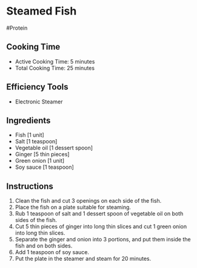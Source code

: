 # Steamed Fish

#Protein

## Cooking Time

- Active Cooking Time: 5 minutes
- Total Cooking Time: 25 minutes

## Efficiency Tools

- Electronic Steamer

## Ingredients

- Fish [1 unit]
- Salt [1 teaspoon]
- Vegetable oil [1 dessert spoon]
- Ginger [5 thin pieces]
- Green onion [1 unit]
- Soy sauce [1 teaspoon]

## Instructions

1. Clean the fish and cut 3 openings on each side of the fish.
2. Place the fish on a plate suitable for steaming.
3. Rub 1 teaspoon of salt and 1 dessert spoon of vegetable oil on both sides of the fish.
4. Cut 5 thin pieces of ginger into long thin slices and cut 1 green onion into long thin slices.
5. Separate the ginger and onion into 3 portions, and put them inside the fish and on both sides.
6. Add 1 teaspoon of soy sauce.
7. Put the plate in the steamer and steam for 20 minutes.